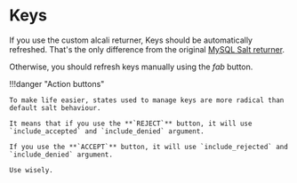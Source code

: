 # Keys

If you use the custom alcali returner, Keys should be automatically refreshed. That's the only difference from the original [MySQL Salt returner](https://docs.saltstack.com/en/latest/ref/returners/all/salt.returners.mysql.html).

Otherwise, you should refresh keys manually using the _fab_ button.

!!!danger "Action buttons"

    To make life easier, states used to manage keys are more radical than default salt behaviour.
    
    It means that if you use the **`REJECT`** button, it will use `include_accepted` and `include_denied` argument.
    
    If you use the **`ACCEPT`** button, it will use `include_rejected` and `include_denied` argument.
    
    Use wisely.
